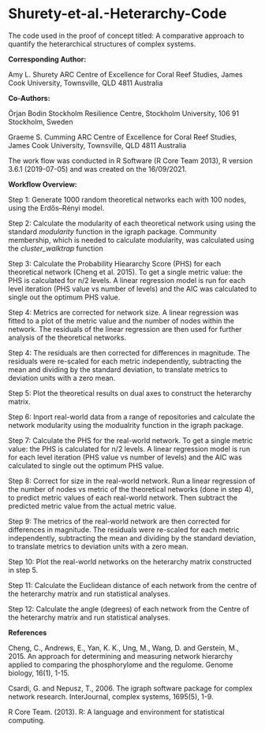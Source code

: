 # Shurety-et-al.-Heterarchy-Code
The code used in the proof of concept titled: A comparative approach to quantify the heterarchical structures of complex systems.

**Corresponding Author:**

Amy L. Shurety 
ARC Centre of Excellence for Coral Reef Studies, James Cook University, Townsville, QLD 4811 Australia

**Co-Authors:**

Örjan Bodin
Stockholm Resilience Centre, Stockholm University, 106 91 Stockholm, Sweden

Graeme S. Cumming 
ARC Centre of Excellence for Coral Reef Studies, James Cook University, Townsville, QLD 4811 Australia

The work flow was conducted in R Software (R Core Team 2013), R version 3.6.1 (2019-07-05) and was created on the 16/09/2021.

**Workflow Overview:** 

Step 1: Generate 1000 random theoretical networks each with 100 nodes, using the Erdős–Rényi model. 

Step 2: Calculate the modularity of each theoretical network using using the standard _modularity_ function in the igraph package. Community membership, which is needed to calculate modularity, was calculated using the _cluster_walktrap_ function

Step 3: Calculate the Probability Hieararchy Score (PHS) for each theoretical network (Cheng et al. 2015). To get a single metric value: the PHS is calculated for n/2 levels. A linear regression model is run for each level iteration (PHS value vs number of levels) and the AIC was calculated to single out the optimum PHS value. 

Step 4: Metrics are corrected for network size. A linear regression was fitted to a plot of the metric value and the number of nodes within the network. The residuals of the linear regression are then used for further analysis of the theoretical networks.

Step 4: The residuals are then corrected for differences in magnitude. The residuals were re-scaled for each metric independently, subtracting the mean and dividing by the standard deviation, to translate metrics to deviation units with a zero mean.

Step 5: Plot the theoretical results on dual axes to construct the heterarchy matrix. 

Step 6: Inport real-world data from a range of repositories and calculate the network modularity using the modualrity function in the igraph package. 

Step 7: Calculate the PHS for the real-world network. To get a single metric value: the PHS is calculated for n/2 levels. A linear regression model is run for each level iteration (PHS value vs number of levels) and the AIC was calculated to single out the optimum PHS value. 

Step 8: Correct for size in the real-world network. Run a linear regression of the number of nodes vs metric of the theoretical networks (done in step 4), to predict metric values of each real-world network. Then subtract the predicted metric value from the actual metric value.

Step 9: The metrics of the real-world network are then corrected for differences in magnitude. The residuals were re-scaled for each metric independently, subtracting the mean and dividing by the standard deviation, to translate metrics to deviation units with a zero mean.

Step 10: Plot the real-world networks on the heterarchy matrix constructed in step 5. 

Step 11: Calculate the Euclidean distance of each network from the centre of the heterarchy matrix and run statistical analyses.

Step 12: Calculate the angle (degrees) of each network from the Centre of the heterarchy matrix and run statistical analyses.

**References**

Cheng, C., Andrews, E., Yan, K. K., Ung, M., Wang, D. and Gerstein, M., 2015. An approach for determining and measuring network hierarchy applied to comparing the phosphorylome and the regulome. Genome biology, 16(1), 1-15.

Csardi, G. and Nepusz, T., 2006. The igraph software package for complex network research. InterJournal, complex systems, 1695(5), 1-9.

R Core Team. (2013). R: A language and environment for statistical computing. 

